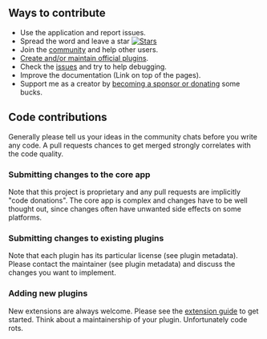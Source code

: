 
## Ways to contribute

- Use the application and report issues.
- Spread the word and leave a star [![Stars](https://img.shields.io/github/stars/albertlauncher/albert.svg?style=social&label=Star)](https://github.com/albertlauncher/albert)
- Join the [community](https://albertlauncher.github.io/help/#community) and help other users.
- [Create and/or maintain official plugins](https://albertlauncher.github.io/extending/).
- Check the  [issues](https://github.com/albertlauncher/albert/issues?utf8=%E2%9C%93&q=is%3Aissue%20is%3Aopen%20sort%3Areactions-%2B1-desc) and try to help debugging.
- Improve the documentation (Link on top of the pages).
- Support me as a creator by [becoming a sponsor or donating](/donation/) some bucks.

## Code contributions

Generally please tell us your ideas in the community chats before you write any code.
A pull requests chances to get merged strongly correlates with the code quality.

### Submitting changes to the core app

Note that this project is proprietary and any pull requests are implicitly "code donations".
The core app is complex and changes have to be well thought out, since changes often have unwanted side effects on some platforms.

### Submitting changes to existing plugins

Note that each plugin has its particular license (see plugin metadata).
Please contact the maintainer (see plugin metadata) and discuss the changes you want to implement.

### Adding new plugins

New extensions are always welcome.
Please see the [extension guide](https://albertlauncher.github.io/extending/) to get started.
Think about a maintainership of your plugin. Unfortunately code rots.

